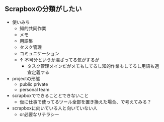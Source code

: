 ## Scrapboxの分類がしたい
- 使いみち
    - 知的共同作業
    - メモ
    - 用語集
    - タスク管理
    - コミュニケーション
    - ↑ 不可分というか混ざってる気がするが
        - タスク管理メインだがメモもしてるし知的作業もしてるし用語も適宜定義する
- projectの形態
    - public private
    - personal team
- scrapboxでできることとできないこと
    - 仮に仕事で使ってるツール全部を置き換えた場合、で考えてみる？
- scrapboxに向いている人と向いていない人
    - or必要なリテラシー

<br>

